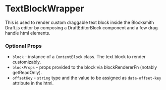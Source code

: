 # TextBlockWrapper

This is used to render custom draggable text block inside the Blocksmith Draft.js editor by composing a DraftEditorBlock component and a few drag handle html elements.

### Optional Props
+ `block`      - instance of a `ContentBlock` class. The text block to render customizably.
+ `blockProps` - props provided to the block via blockRendererFn (notably getReadOnly).
+ `offsetKey`  - `string` type and the value to be assigned as `data-offset-key` attribute in the html.
